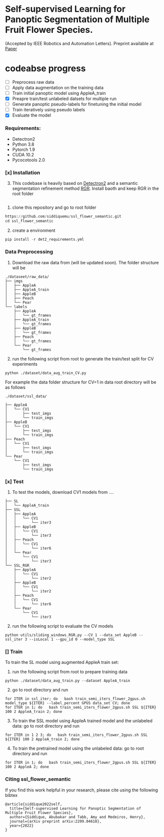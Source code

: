 # Self-supervised Learning for Panoptic Segmentation of Multiple Fruit Flower Species.
(Accepted by IEEE Robotics and Automation Letters). Preprint available at [Paper](https://arxiv.org/abs/2209.04618)

# codeabse progress
- [ ] Preprocess raw data
- [ ] Apply data augmentation on the training data
- [ ] Train initial panoptic model using AppleA_train
- [x] Preapre train/test unlabeled datsets for multiple run
- [ ] Generate panoptic pseudo-labels for finetuning the initial model
- [ ] Train iteratively using pseudo labels
- [x] Evaluate the model

### Requirements: ###
* Detectron2
* Python 3.8
* Pytorch 1.9
* CUDA 10.2
* Pycocotools 2.0

### [x] Installation ###

3. This codebase is heavily based on [Detectron2](https://github.com/facebookresearch/detectron2) and a semantic segmentation refinement method [RGR](https://bitbucket.org/phil_dias/rgr-public/src/master/). Install baoth and keep RGR in the root folder
```./ssl_flower_semantic/
```

1. clone this repository and go to root folder
```python
https://github.com/siddiquemu/ssl_flower_semantic.git
cd ssl_flower_semantic
```
2. create a environment
```python
pip install -r det2_requirements.yml
```


### Data Preprocessing ###
1. Download the raw data from (will be updated soon). The folder structure will be
```
./dataseet/raw_data/
├── imgs
│   ├── AppleA
│   ├── AppleA_train
│   ├── AppleB
│   ├── Peach
│   └── Pear
└── labels
    ├── AppleA
    │   └── gt_frames
    ├── AppleA_train
    │   └── gt_frames
    ├── AppleB
    │   └── gt_frames
    ├── Peach
    │   └── gt_frames
    └── Pear
        └── gt_frames
```
2. run the following script from root to generate the train/test split for CV experiments
```
python ./dataset/data_aug_train_CV.py
```

For example the data folder structure for CV=1 in data root directory will be as follows
```
./dataset/ssl_data/
```
```
├── AppleA
│   └── CV1
│       ├── test_imgs
│       └── train_imgs
├── AppleB
│   └── CV1
│       ├── test_imgs
│       └── train_imgs
├── Peach
│   └── CV1
│       ├── test_imgs
│       └── train_imgs
└── Pear
    └── CV1
        ├── test_imgs
        └── train_imgs
```

### [x] Test ###
1. To test the models, download CV1 models from ....
```
├── SL
│   └── AppleA_train
├── SSL
│   ├── AppleA
│   │   └── CV1
│   │       └── iter3
│   ├── AppleB
│   │   └── CV1
│   │       └── iter3
│   ├── Peach
│   │   └── CV1
│   │       └── iter6
│   └── Pear
│       └── CV1
│           └── iter3
└── SSL_RGR
    ├── AppleA
    │   └── CV1
    │       └── iter2
    ├── AppleB
    │   └── CV1
    │       └── iter2
    ├── Peach
    │   └── CV1
    │       └── iter6
    └── Pear
        └── CV1
            └── iter3
```
2. run the following script to evaluate the CV models

```
python utils/sliding_windows_RGR.py --CV 1 --data_set AppleB --ssl_iter 3 --isLocal 1 --gpu_id 0 --model_type SSL
```

### [] Train ###
To train the SL model using augmented AppleA train set:
1. run the following script from root to prepare training data
```
python ./dataset/data_aug_train.py --dataset AppleA_train
```
2.  go to root directory and run

```
for ITER in ssl_iter; do   bash train_semi_iters_flower_2gpus.sh model_type ${ITER} --label_percent GPUS data_set CV; done
for ITER in 1; do   bash train_semi_iters_flower_2gpus.sh SSL ${ITER} 100 2 AppleA_train 2; done
```
3. To train the SSL model using AppleA trained model and the unlabeled data: go to root directory and run

```
for ITER in 1 2 3; do   bash train_semi_iters_flower_2gpus.sh SSL ${ITER} 100 2 AppleA_train 2; done

```
4. To train the pretrained model using the unlabeled data: go to root directory and run

```
for ITER in 1; do   bash train_semi_iters_flower_2gpus.sh SSL ${ITER} 100 2 AppleA 2; done
```
### Citing ssl_flower_semantic ###
If you find this work helpful in your research, please cite using the following bibtex
```
@article{siddique2022self,
  title={Self-supervised Learning for Panoptic Segmentation of Multiple Fruit Flower Species},
  author={Siddique, Abubakar and Tabb, Amy and Medeiros, Henry},
  journal={arXiv preprint arXiv:2209.04618},
  year={2022}
}
```